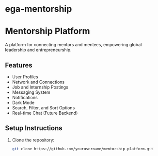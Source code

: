 # ega-mentorship
# Mentorship Platform

A platform for connecting mentors and mentees, empowering global leadership and entrepreneurship.

## Features
- User Profiles
- Network and Connections
- Job and Internship Postings
- Messaging System
- Notifications
- Dark Mode
- Search, Filter, and Sort Options
- Real-time Chat (Future Backend)

## Setup Instructions
1. Clone the repository:
   ```bash
   git clone https://github.com/yourusername/mentorship-platform.git
